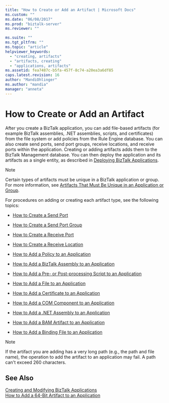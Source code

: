 ```yaml
---
title: "How to Create or Add an Artifact | Microsoft Docs"
ms.custom: ""
ms.date: "06/08/2017"
ms.prod: "biztalk-server"
ms.reviewer: ""

ms.suite: ""
ms.tgt_pltfrm: ""
ms.topic: "article"
helpviewer_keywords: 
  - "creating, artifacts"
  - "artifacts, creating"
  - "applications, artifacts"
ms.assetid: fea7487c-b5fa-457f-8c74-a20ea3a6df85
caps.latest.revision: 16
author: "MandiOhlinger"
ms.author: "mandia"
manager: "anneta"
---
```

# How to Create or Add an Artifact
After you create a BizTalk application, you can add file-based artifacts (for example BizTalk assemblies, .NET assemblies, scripts, and certificates) from the file system or add policies from the Rule Engine database. You can also create send ports, send port groups, receive locations, and receive ports within the application. Creating or adding artifacts adds them to the BizTalk Management database. You can then deploy the application and its artifacts as a single entity, as described in [Deploying BizTalk Applications](../core/deploying-biztalk-applications.md).  
  
> [!NOTE]
>  Certain types of artifacts must be unique in a BizTalk application or group. For more information, see [Artifacts That Must Be Unique in an Application or Group](../core/artifacts-that-must-be-unique-in-an-application-or-group.md).  
  
 For procedures on adding or creating each artifact type, see the following topics:  
  
-   [How to Create a Send Port](../core/how-to-create-a-send-port2.md)  
  
-   [How to Create a Send Port Group](../core/how-to-create-a-send-port-group.md)  
  
-   [How to Create a Receive Port](../core/how-to-create-a-receive-port.md)  
  
-   [How to Create a Receive Location](../core/how-to-create-a-receive-location.md)  
  
-   [How to Add a Policy to an Application](../core/how-to-add-a-policy-to-an-application.md)  
  
-   [How to Add a BizTalk Assembly to an Application](../core/how-to-add-a-biztalk-assembly-to-an-application.md)  
  
-   [How to Add a Pre- or Post-processing Script to an Application](../core/how-to-add-a-pre-or-post-processing-script-to-an-application.md)  
  
-   [How to Add a File to an Application](../core/how-to-add-a-file-to-an-application.md)  
  
-   [How to Add a Certificate to an Application](../core/how-to-add-a-certificate-to-an-application.md)  
  
-   [How to Add a COM Component to an Application](../core/how-to-add-a-com-component-to-an-application.md)  
  
-   [How to Add a .NET Assembly to an Application](../core/how-to-add-a-net-assembly-to-an-application.md)  
  
-   [How to Add a BAM Artifact to an Application](../core/how-to-add-a-bam-artifact-to-an-application.md)  
  
-   [How to Add a Binding File to an Application](../core/how-to-add-a-binding-file-to-an-application2.md)  
  
> [!NOTE]
>  If the artifact you are adding has a very long path (e.g., the path and file name), the operation to add the artifact to an application may fail. A path can't exceed 260 characters.  
  
## See Also  
 [Creating and Modifying BizTalk Applications](../core/creating-and-modifying-biztalk-applications.md)   
 [How to Add a 64-Bit Artifact to an Application](../core/how-to-add-a-64-bit-artifact-to-an-application.md)